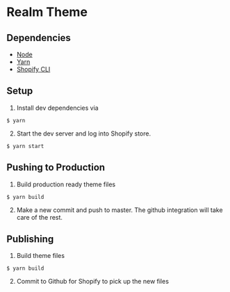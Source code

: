 # Realm Theme

## Dependencies

-   [Node](http://nodejs.org/)
-   [Yarn](https://yarnpkg.com/en/)
-   [Shopify CLI](https://shopify.dev/docs/api/shopify-cli/theme)

## Setup

1. Install dev dependencies via

```
$ yarn
```

2. Start the dev server and log into Shopify store.

```
$ yarn start
```

## Pushing to Production

1. Build production ready theme files

```
$ yarn build
```

2. Make a new commit and push to master. The github integration will take care of the rest.

## Publishing

1. Build theme files

```
$ yarn build
```

2. Commit to Github for Shopify to pick up the new files

